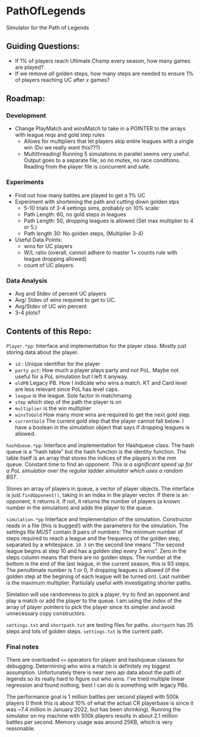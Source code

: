 # PathOfLegends
Simulator for the Path of Legends

## Guiding Questions: 

- If 1% of players reach Ultimate Champ every season, how many games are played?
- If we remove *all* golden steps, how many steps are needed to ensure 1% of players reaching UC after *x* games?

## Roadmap:
 
### Development

- Change PlayMatch and winsMatch to take in a POINTER to the arrays with league reqs and gold step rules 
 	- Allows for multipliers that let players skip entire leagues with a single win (Do we really want this???)
 	- Multithreading! Running 5 simulations in parallel seems very useful. Output goes to a separate file, so no mutex, no race conditions. Reading from the player file is concurrent and safe. 

### Experiments
- Find out how many battles are played to get a 1% UC
- Experiment with shortening the path and cutting down golden stps
	- 5-10 trials of 3-4 settings sims, probably on 10% scale: 
	- Path Length: 60,  no gold steps in leagues
	- Path Length: 50, dropping leagues is allowed (Set max multiplier to 4 or 5.)
	-  Path length 30: No golden steps, (Multiplier 3-4)
- Useful Data Points: 
	- wins for UC players
	- W/L ratio (overall, cannot adhere to master 1+ counts rule with league dropping allowed)
	- count of UC players. 

### Data Analysis

- Avg and Stdev of percent UC players
- Avg/ Stdev of wins required to get to UC. 
- Avg/Stdev of UC win percent
- 3-4 plots?

## Contents of this Repo: 

`Player.*pp`: Interface and implementation for the player class.  Mostly just storing data about the player. 

- `id` : Unique identifier for the player 
- `party pct`: How much a player plays party and not PoL. Maybe not useful for a PoL simulation but I left it anyway. 
- `oldPB` Legacy PB. How I indicate who wins a match. KT and Card level are less relevant since PoL has level caps. 
- `league` is the league. Sole factor in matchmaing
- `step` which step of the path the player is on
- `multiplier` is the win multiplier
- `winsToGold` How many more wins are required to get the next gold step. 
- `currentGold` The current gold step that the player cannot fall below. I have a boolean in the simulation object that says if dropping leagues is allowed. 

`hashQueue.*pp`: Interface and implementation for Hashqueue class. The hash queue is a "hash table" but the hash function is the identity function. The table itself is an array that stores the indices of the players in the mm queue. Constant time to find an opponent.  *This is a significant speed up for a PoL simulatior over the regular ladder simulator which uses a random BST*.

Stores an array of players in queue, a vector of player objects. The interface is just `findOpponent()`, taking in an index in the player vector. If there is an opponent, it returns it. If not, it returns the number of players (a known number in the simulation) and adds the player to the queue. 

`simulation.*pp` Interface and Implementation of the simulation. Constructor reads in a file (this is bugged!) with the parameters for the simulation. The settings file _MUST_ contain 9 pairs of numbers: The minimum number of steps required to reach a league and the frequency of the golden step, separated by a whitespace. `10 3` on the second line means "The second league begins at step 10 and has a golden step every 3 wins". Zero in the steps column means that there are no golden steps.  The number at the bottom is the end of the last league, in the current season, this is 93 steps. The penultimate number is 1 or 0, if dropping leagues is allowed (if the golden step at the begining of each league will be turned on). Last number is the maximum multiplier. Partiulaly useful with investigating shorter paths.  

Simlation will use randomness to pick a player, try to find an opponent and play a match or add the player to the queue. I am using the *index* of the array of player pointers to pick the player since its simpler and avoid unnecessary copy constructors. 

`settings.txt` and `shortpath.txt` are testing files for paths. `shortpath` has 35 steps and lots of golden steps. `settings.txt` is the current path. 

### Final notes

There are overloaded `<<` operators for player and hashqueue classes for debugging. Determining who wins a match is definitely my biggest assumption. Unfortunately there is near zero api data about the path of legends so its really hard to figure out who wins. I've tried multiple linear regression and found nothing, best I can do is something with legacy PBs. 

The performance goal is 1 million battles per second played with 500k players (I think this is about 10% of what the actual CR playerbase is since it was ~7.4 million in January 2022, but has been shrinking). Running the simulator on my machine with 500k players results in about 2.1 million battles per second. Memory usage was around 25KB, which is very reasonable. 